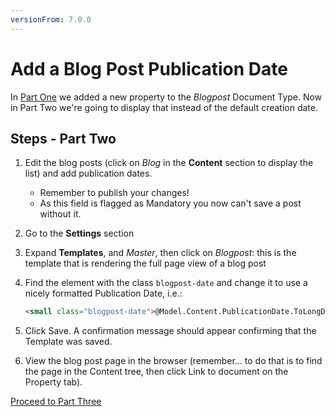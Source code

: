```yaml
---
versionFrom: 7.0.0
---
```


# Add a Blog Post Publication Date

In [Part One](index-v7.md) we added a new property to the *Blogpost* Document Type.
Now in Part Two we're going to display that instead of the default creation date.

## Steps - Part Two

1. Edit the blog posts (click on *Blog* in the **Content** section to display the list) and add publication dates.

    * Remember to publish your changes!
    * As this field is flagged as Mandatory you now can't save a post without it.

2. Go to the **Settings** section
3. Expand **Templates**, and *Master*, then click on *Blogpost*: this is the template that is rendering the full page view of a blog post
4. Find the element with the class `blogpost-date` and change it to use a nicely formatted Publication Date, i.e.:

    ```html
    <small class="blogpost-date">@Model.Content.PublicationDate.ToLongDateString()</small>
    ```

5. Click Save. A confirmation message should appear confirming that the Template was saved.
6. View the blog post page in the browser (remember... to do that is to find the page in the Content tree, then click Link to document on the Property tab).

[Proceed to Part Three](part-3-v7.md)
